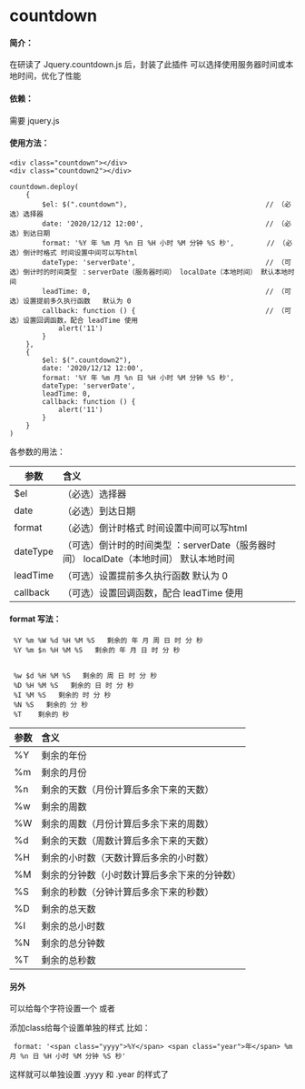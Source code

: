 # countdown

#### 简介：
在研读了 Jquery.countdown.js 后，封装了此插件
可以选择使用服务器时间或本地时间，优化了性能

#### 依赖：
需要 jquery.js

#### 使用方法：

```
<div class="countdown"></div>
<div class="countdown2"></div>
```

```
countdown.deploy(
    {
        $el: $(".countdown"),                                  // （必选）选择器
        date: '2020/12/12 12:00',                              // （必选）到达日期
        format: '%Y 年 %m 月 %n 日 %H 小时 %M 分钟 %S 秒',        // （必选）倒计时格式 时间设置中间可以写html
        dateType: 'serverDate',                                // （可选）倒计时的时间类型 ：serverDate（服务器时间） localDate（本地时间） 默认本地时间
        leadTime: 0,                                           // （可选）设置提前多久执行函数   默认为 0
        callback: function () {                                // （可选）设置回调函数，配合 leadTime 使用
            alert('11')
        }
    },
    {
        $el: $(".countdown2"),
        date: '2020/12/12 12:00',
        format: '%Y 年 %m 月 %n 日 %H 小时 %M 分钟 %S 秒',
        dateType: 'serverDate',
        leadTime: 0,
        callback: function () {
            alert('11')
        }
    }
)
```

各参数的用法：

| 参数     | 含义    |
| ----     | :-----  |
| $el      | （必选）选择器 |
| date     | （必选）到达日期 |
| format   | （必选）倒计时格式 时间设置中间可以写html |
| dateType | （可选）倒计时的时间类型 ：serverDate（服务器时间） localDate（本地时间） 默认本地时间 |
| leadTime | （可选）设置提前多久执行函数   默认为 0 |
| callback |（可选）设置回调函数，配合 leadTime 使用  |



#### format 写法：

```
 %Y %m %W %d %H %M %S   剩余的 年 月 周 日 时 分 秒
 %Y %m $n %H %M %S   剩余的 年 月 日 时 分 秒


 %w $d %H %M %S   剩余的 周 日 时 分 秒
 %D %H %M %S   剩余的 日 时 分 秒
 %I %M %S   剩余的 时 分 秒
 %N %S   剩余的 分 秒
 %T    剩余的 秒
 ```
| 参数     | 含义    |
| ----     | :-----  |
| %Y|	剩余的年份|
|%m	|	剩余的月份|
|%n	|	剩余的天数（月份计算后多余下来的天数）|
|%w	|	剩余的周数|
|%W|	剩余的周数（月份计算后多余下来的周数）|
|%d	|       剩余的天数（周数计算后多余下来的天数）|
|%H	|	剩余的小时数（天数计算后多余的小时数）|
|%M|	剩余的分钟数（小时数计算后多余下来的分钟数）|
|%S|		剩余的秒数（分钟计算后多余下来的秒数）|
|%D	|	剩余的总天数|
|%I	|	剩余的总小时数|
|%N|	剩余的总分钟数|
|%T|		剩余的总秒数|

#### 另外
  可以给每个字符设置一个<span> 或者 <div> 添加class给每个设置单独的样式 比如：
```
 format: '<span class="yyyy">%Y</span> <span class="year">年</span> %m 月 %n 日 %H 小时 %M 分钟 %S 秒'
```
 这样就可以单独设置 .yyyy 和 .year 的样式了


